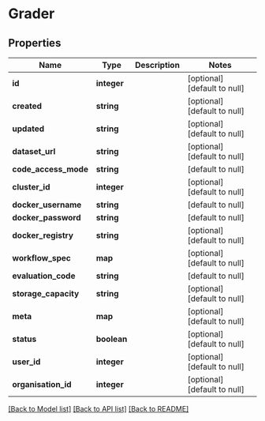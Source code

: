 # Grader

## Properties
Name | Type | Description | Notes
------------ | ------------- | ------------- | -------------
**id** | **integer** |  | [optional] [default to null]
**created** | **string** |  | [optional] [default to null]
**updated** | **string** |  | [optional] [default to null]
**dataset_url** | **string** |  | [optional] [default to null]
**code_access_mode** | **string** |  | [default to null]
**cluster_id** | **integer** |  | [optional] [default to null]
**docker_username** | **string** |  | [default to null]
**docker_password** | **string** |  | [default to null]
**docker_registry** | **string** |  | [optional] [default to null]
**workflow_spec** | **map** |  | [optional] [default to null]
**evaluation_code** | **string** |  | [default to null]
**storage_capacity** | **string** |  | [optional] [default to null]
**meta** | **map** |  | [optional] [default to null]
**status** | **boolean** |  | [optional] [default to null]
**user_id** | **integer** |  | [optional] [default to null]
**organisation_id** | **integer** |  | [optional] [default to null]

[[Back to Model list]](../README.md#documentation-for-models) [[Back to API list]](../README.md#documentation-for-api-endpoints) [[Back to README]](../README.md)



